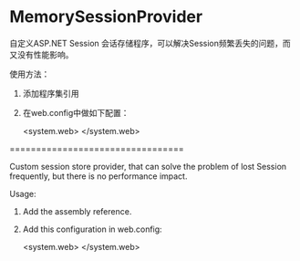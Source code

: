 # MemorySessionProvider

自定义ASP.NET Session 会话存储程序，可以解决Session频繁丢失的问题，而又没有性能影响。

使用方法：

1. 添加程序集引用

2. 在web.config中做如下配置：


	<system.web>
	  <sessionState timeout="20" mode="Custom" customProvider="MemorySessionProvider">
		<providers>
		  <add name="MemorySessionProvider" type="MemorySessionProvider.SessionProvider,MemorySessionProvider"/>
		</providers>
	  </sessionState>
	</system.web> 


=================================

Custom session store provider, that can solve the problem of lost Session frequently, but there is no performance impact.

Usage:

1. Add the assembly reference.

2. Add this configuration in web.config:

	<system.web>
	  <sessionState timeout="20" mode="Custom" customProvider="MemorySessionProvider">
		<providers>
		  <add name="MemorySessionProvider" type="MemorySessionProvider.SessionProvider,MemorySessionProvider"/>
		</providers>
	  </sessionState>
	</system.web> 
